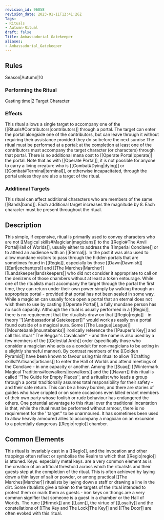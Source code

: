 ```yaml
---
revision_id: 96858
revision_date: 2023-01-11T12:41:26Z
Tags:
- Rituals
- Autumn-Ritual
draft: false
Title: Ambassadorial Gatekeeper
aliases:
- Ambassadorial_Gatekeeper
---
```

## Rules
Season|Autumn|10
### Performing the Ritual
Casting time|2 Target Character
### Effects
This ritual allows a single target to accompany one of the [[Rituals#Contributors|contributors]] through a portal. The target can enter the portal alongside one of the contributors, but can leave through it without requiring their assistance provided they do so before the next sunrise
The ritual must be performed at a portal; at the completion at least one of the contributors must accompany the target character (or characters) through that portal. There is no additional mana cost to [[Operate Portal|operate]] the portal.
Note that as with [[Operate Portal]], it is not possible for anyone to carry a living creature who is [[Combat#Dying|dying]] or [[Combat#Terminal|terminal]], or otherwise incapacitated, through the portal unless they are also a target of the ritual.
### Additional Targets
This ritual can affect additional characters who are members of the same [[Bands|band]]. Each additional target increases the magnitude by 8. Each character must be present throughout the ritual.
## Description
This simple, if expensive, ritual is primarily used to convey characters who are not [[Magical skills#Magician|magicians]] to the [[Regio#The Anvil Portal|Hall of Worlds]], usually either to address the [[Imperial Conclave]] or to attend an audience with an [[Eternal]]. In the past it was also used to allow mundane visitors to pass through the hidden portals that are sometimes found in [[Regio]], especially by those [[Dawn|Dawnish]] [[Earl|enchanters]] and [[The Marches|Marcher]] [[Landskeeper|landskeepers]] who did not consider it appropriate to call on the denizens of those chambers without at least a token entourage. 
While one of the ritualists must accompany the target through the portal the first time, they can return under their own power simply by walking through an appropriate portal - provided that portal has not been sealed in some way. While a magician can usually force open a portal that an eternal does not wish them to use by casting [[Operate Portal]], a fully mundane person has no such capacity.
Although the ritual is usually performed in a [[Regio]], there is no requirement that the ritualists draw on that [[Regio|regio]] - in theory ''[[Ambassadorial Gatekeeper]]'' would work as easily on a portal found outside of a magical aura.
Some [[The League|League]] [[Mountebank|mountebanks]] ironically reference the [[Pauper's Key]] and call this ritual ''The Beggar's Cavalcade'' - and the name is also used by a few members of the [[Celestial Arch]] order (specifically those who consider a magician who acts as a conduit for non-magicians to be acting in a slightly shameful manner). By contrast members of the [[Golden Pyramid]] have been known to favour using this ritual to allow [[Crafting skills#Artisans|artisans]] to enter the Hall of Worlds and attend meetings of the Conclave - in one capacity or another. Among the [[Suaq]] [[Wintermark Magical Traditions#Icewalkers|icewalkers]] and the [[Navarr]] this ritual is called ''The Guide for Empty Places'', and a ritualist who leads a group through a portal traditionally assumes total responsibility for their safety - and their safe return. This can be a heavy burden, and there are stories of guides who have crippled or on some occasions even killed errant members of their own party whose foolish or rude behaviour has endangered the others.
One potential advantage to this ritual over the traditional incantation is that, while the ritual must be performed without armour, there is no requirement for the ''target'' to be unarmoured. It has sometimes been used to allow heavily armoured allies to accompany a magician on an excursion to a potentially dangerous [[Regio|regio]] chamber.
## Common Elements
This ritual is invariably cast in a [[Regio]], and the invocation and other trappings often reflect or symbolise the Realm to which that [[Regio|regio]] is attuned. Keys. especially metal keys. are a very common element as is the creation of an artificial threshold across which the ritualists and their guests step at the completion of the ritual. This is often achieved by laying down a thin layer of salt or powder, or among practical [[The Marches|Marcher]] ritualists by laying down a staff or drawing a line in the dirt. 
Some ritualists give a token to the targets of the ritual intended to protect them or mark them as guests - iron keys on thongs are a very common signifier that someone is a guest in a chamber or the Hall of Worlds. The rune [[Hirmok]] and [[Lann]], the virtue of [[Loyalty]] and the constellations of [[The Key and The Lock|The Key]] and [[The Door]] are often evoked with this ritual.